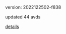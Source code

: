 version: 2022122502-f838

updated 44 avds

[details](https://github.com/0x74f917491bfa7ebfa379/ali_avd_db/blob/master/change_log/2022/12/25/02/f838.txt)
